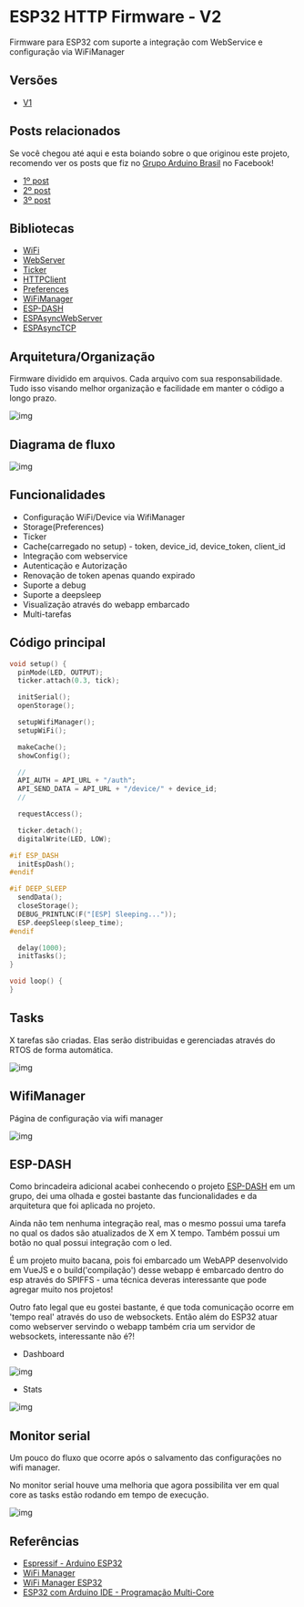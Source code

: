 # ESP32 HTTP Firmware - V2

Firmware para ESP32 com suporte a integração com WebService e configuração via WiFiManager

## Versões

* [V1](https://github.com/douglaszuqueto/esp32-http-firmware/tree/1.0.0)

## Posts relacionados

Se você chegou até aqui e esta boiando sobre o que originou este projeto, recomendo ver os posts que fiz no [Grupo Arduino Brasil](https://www.facebook.com/groups/arduino.br) no Facebook!

* [1º post](https://www.facebook.com/groups/arduino.br/permalink/2228450170527406/)
* [2º post](https://www.facebook.com/groups/arduino.br/permalink/2231466933559063/)
* [3º post](https://www.facebook.com/groups/arduino.br/permalink/2234227333283023/)

## Bibliotecas

* [WiFi](https://github.com/espressif/arduino-esp32/tree/master/libraries/WiFi)
* [WebServer](https://github.com/espressif/arduino-esp32/tree/master/libraries/WebServer)
* [Ticker](https://github.com/espressif/arduino-esp32/tree/master/libraries/Ticker)
* [HTTPClient](https://github.com/espressif/arduino-esp32/tree/master/libraries/HTTPClient)
* [Preferences](https://github.com/espressif/arduino-esp32/tree/master/libraries/Preferences)
* [WiFiManager](https://github.com/tzapu/WiFiManager)
* [ESP-DASH](https://github.com/ayushsharma82/ESP-DASH)
* [ESPAsyncWebServer](https://github.com/me-no-dev/ESPAsyncWebServer)
* [ESPAsyncTCP](https://github.com/me-no-dev/ESPAsyncTCP)


## Arquitetura/Organização

Firmware dividido em arquivos. Cada arquivo com sua responsabilidade. Tudo isso visando melhor organização e facilidade em manter o código a longo prazo.

![img](https://raw.githubusercontent.com/douglaszuqueto/esp32-http-firmware/master/.github/architecture-v2.png)

## Diagrama de fluxo

![img](https://raw.githubusercontent.com/douglaszuqueto/esp32-http-firmware/master/.github/diagrama-fluxo.png)

## Funcionalidades

* Configuração WiFi/Device via WifiManager
* Storage(Preferences)
* Ticker
* Cache(carregado no setup) - token, device_id, device_token, client_id
* Integração com webservice
* Autenticação e Autorização
* Renovação de token apenas quando expirado
* Suporte a debug
* Suporte a deepsleep
* Visualização através do webapp embarcado
* Multi-tarefas

## Código principal

```c
void setup() {
  pinMode(LED, OUTPUT);
  ticker.attach(0.3, tick);

  initSerial();
  openStorage();

  setupWifiManager();
  setupWiFi();

  makeCache();
  showConfig();

  //
  API_AUTH = API_URL + "/auth";
  API_SEND_DATA = API_URL + "/device/" + device_id;
  //

  requestAccess();

  ticker.detach();
  digitalWrite(LED, LOW);

#if ESP_DASH
  initEspDash();
#endif

#if DEEP_SLEEP
  sendData();
  closeStorage();
  DEBUG_PRINTLNC(F("[ESP] Sleeping..."));
  ESP.deepSleep(sleep_time);
#endif

  delay(1000);
  initTasks();
}

void loop() {
}
```

## Tasks
X tarefas são criadas. Elas serão distribuidas e gerenciadas através do RTOS de forma automática.

![img](https://raw.githubusercontent.com/douglaszuqueto/esp32-http-firmware/master/.github/tasks.png)

## WifiManager

Página de configuração via wifi manager

![img](https://raw.githubusercontent.com/douglaszuqueto/esp32-http-firmware/master/.github/wifimanager.png)

## ESP-DASH
Como brincadeira adicional acabei conhecendo o projeto [ESP-DASH](https://github.com/ayushsharma82/ESP-DASH) em um grupo, dei uma olhada e gostei bastante das funcionalidades e da arquitetura que foi aplicada no projeto.

Ainda não tem nenhuma integração real, mas o mesmo possui uma tarefa no qual os dados são atualizados de X em X tempo. Também possui um botão no qual possui integração com o led.

É um projeto muito bacana, pois foi embarcado um WebAPP desenvolvido em VueJS e o build('compilação') desse webapp é embarcado dentro do esp através do SPIFFS - uma técnica deveras interessante que pode agregar muito nos projetos!

Outro fato legal que eu gostei bastante, é que toda comunicação ocorre em 'tempo real' através do uso de websockets. Então além do ESP32 atuar como webserver servindo o webapp também cria um servidor de websockets, interessante não é?!

* Dashboard

![img](https://raw.githubusercontent.com/douglaszuqueto/esp32-http-firmware/master/.github/esp-dash.png)

* Stats

![img](https://raw.githubusercontent.com/douglaszuqueto/esp32-http-firmware/master/.github/esp-dash-stats.png)

## Monitor serial
Um pouco do fluxo que ocorre após o salvamento das configurações no wifi manager.

No monitor serial houve uma melhoria que agora possibilita ver em qual core as tasks estão rodando em tempo de execução.

![img](https://raw.githubusercontent.com/douglaszuqueto/esp32-http-firmware/master/.github/serial-monitor-v2.png)

## Referências

* [Espressif - Arduino ESP32](https://github.com/espressif/arduino-esp32)
* [WiFi Manager](https://github.com/tzapu/WiFiManager)
* [WiFi Manager ESP32](https://github.com/zhouhan0126/WIFIMANAGER-ESP32)
* [ESP32 com Arduino IDE - Programação Multi-Core](https://www.fernandok.com/2018/04/esp32-com-arduino-ide-programacao-multi.html)